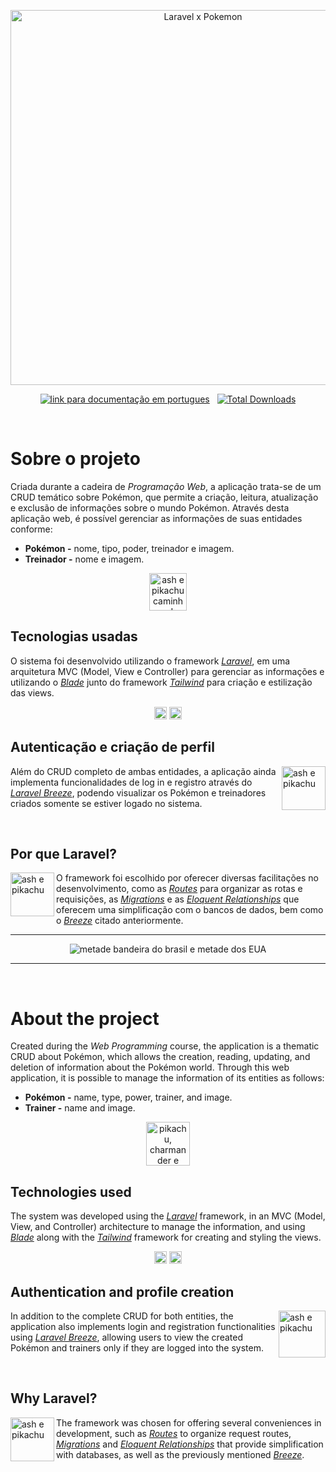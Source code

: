 <p align="center"><a href="https://laravel.com" target="_blank"><img src="public/assets/readme/readme.svg" width="600" alt="Laravel x Pokemon"></a></p>

<p align="center">
<a href="#port"><img src="https://img.shields.io/badge/Portugu%C3%AAs-008400" alt="link para documentação em portugues"></a> &nbsp
<a href="#eng"><img src="https://img.shields.io/badge/English-0A3161" alt="Total Downloads"></a>
</p>


<div id="port">
<br>

# Sobre o projeto

Criada durante a cadeira de _Programação Web_, a aplicação trata-se de um CRUD temático sobre Pokémon, que permite a criação, leitura, atualização e exclusão de informações sobre o mundo Pokémon. Através desta aplicação web, é possível gerenciar as informações de suas entidades conforme:
- **Pokémon -** nome, tipo, poder, treinador e imagem.
- **Treinador -** nome e imagem. 

<div align="center">
<img src="public/assets/readme/readme2.gif" alt="ash e pikachu caminhando" height="60">
</div>

## Tecnologias usadas

O sistema foi desenvolvido utilizando o framework _[Laravel](https://laravel.com)_, em uma arquitetura MVC (Model, View e Controller) para gerenciar as informações e utilizando o _[Blade](https://laravel.com/docs/11.x/blade)_ junto do framework _[Tailwind](https://tailwindcss.com/)_ para criação e estilização das views.

<div align="center">
<img src="https://img.shields.io/badge/Laravel-FF2D20?logo=laravel&logoColor=FFF" alt="logo Laravel" height="20"> 
<img src="https://img.shields.io/badge/Tailwind-06B6D4?logo=tailwindcss&logoColor=FFF" alt="logo tailwind" height="20">
</div>

## Autenticação e criação de perfil

<img src="public/assets/readme/readme3.gif" width="70" align="right" alt="ash e pikachu">

<p align="left">

Além do CRUD completo de ambas entidades, a aplicação ainda implementa funcionalidades de log in e registro através do _[Laravel Breeze](https://laravel.com/docs/11.x/starter-kits#laravel-breeze)_, podendo visualizar os Pokémon e treinadores criados somente se estiver logado no sistema.
</p>

<br>

## Por que Laravel?

<img src="public/assets/readme/readme4.gif" width="70" align="left" alt="ash e pikachu">


<p align="left"> 

O framework foi escolhido por oferecer diversas facilitações no desenvolvimento, como as _[Routes](https://laravel.com/docs/11.x/routing)_ para organizar as rotas e requisições, as _[Migrations](https://laravel.com/docs/11.x/migrations)_ e as _[Eloquent Relationships](https://laravel.com/docs/11.x/eloquent-relationships)_ que oferecem uma simplificação com o bancos de dados, bem como o _[Breeze](https://laravel.com/docs/11.x/starter-kits#laravel-breeze)_ citado anteriormente. 
</p>

</div>

<hr>
<div align="center">
<img src="public/assets/readme/readmeconutry.jpg" align="center" alt="metade bandeira do brasil e metade dos EUA">
</div>
<hr>

<div id="eng">
<br>

# About the project

Created during the _Web Programming_ course, the application is a thematic CRUD about Pokémon, which allows the creation, reading, updating, and deletion of information about the Pokémon world. Through this web application, it is possible to manage the information of its entities as follows:
- **Pokémon -** name, type, power, trainer, and image.
- **Trainer -** name and image. 

<div align="center">
<img src="public/assets/readme/readme5.gif" alt="pikachu, charmander e squirtle caminhando" height="70">
</div>

## Technologies used

The system was developed using the _[Laravel](https://laravel.com)_ framework, in an MVC (Model, View, and Controller) architecture to manage the information, and using _[Blade](https://laravel.com/docs/11.x/blade)_ along with the _[Tailwind](https://tailwindcss.com/)_ framework for creating and styling the views.

<div align="center">
<img src="https://img.shields.io/badge/Laravel-FF2D20?logo=laravel&logoColor=FFF" alt="logo Laravel" height="20"> 
<img src="https://img.shields.io/badge/Tailwind-06B6D4?logo=tailwindcss&logoColor=FFF" alt="logo tailwind" height="20">
</div>

## Authentication and profile creation

<img src="public/assets/readme/readme6.gif" height="75" align="right" alt="ash e pikachu">

<p align="left">

In addition to the complete CRUD for both entities, the application also implements login and registration functionalities using _[Laravel Breeze](https://laravel.com/docs/11.x/starter-kits#laravel-breeze)_, allowing users to view the created Pokémon and trainers only if they are logged into the system.
</p>



<br>

## Why Laravel?

<img src="public/assets/readme/readme4.gif" width="70" align="left" alt="ash e pikachu">

<p align="left"> 

The framework was chosen for offering several conveniences in development, such as _[Routes](https://laravel.com/docs/11.x/routing)_ to organize request routes, _[Migrations](https://laravel.com/docs/11.x/migrations)_ and _[Eloquent Relationships](https://laravel.com/docs/11.x/eloquent-relationships)_ that provide simplification with databases, as well as the previously mentioned _[Breeze](https://laravel.com/docs/11.x/starter-kits#laravel-breeze)_. 
</p>

</div>

